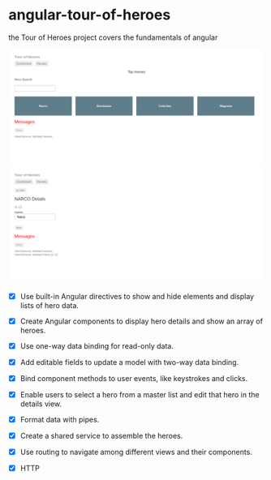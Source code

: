 # angular-tour-of-heroes
the Tour of Heroes project covers the fundamentals of angular

![alt text](https://raw.githubusercontent.com/ronaldscruz/angular-tour-of-heroes/master/ss1.png)
![alt text](https://raw.githubusercontent.com/ronaldscruz/angular-tour-of-heroes/master/ss2.png)

- [x] Use built-in Angular directives to show and hide elements and display lists of hero data.
- [x] Create Angular components to display hero details and show an array of heroes.
- [x] Use one-way data binding for read-only data.
- [x] Add editable fields to update a model with two-way data binding.
- [x] Bind component methods to user events, like keystrokes and clicks.
- [x] Enable users to select a hero from a master list and edit that hero in the details view.
- [x] Format data with pipes.
- [x] Create a shared service to assemble the heroes.
- [x] Use routing to navigate among different views and their components.
- [x] HTTP
 

